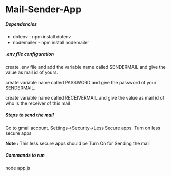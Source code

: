 # Mail-Sender-App

<h5>Dependencies</h5>
<ul><li>dotenv - npm install dotenv</li><li>nodemailer - npm install nodemailer</li></ul>

<h5>.env file configuration</h5>
<p>create .env file and add the variable name called SENDERMAIL and give the value as mail id of yours.</p>
<p>create variable name called PASSWORD and give the password of your SENDERMAIL. </p>
<p>create variable name called RECEIVERMAIL and give the value as mail id of who is the receiver of this mail</p>

<h5>Steps to send the mail</h5>
<p>Go to gmail account. Settings->Security->Less Secure apps. Turn on less secure apps</p>
<p><strong>Note : </strong>This less secure apps should be Turn On for Sending the mail</p>

<h5>Commands to run</h5>
<p>node app.js</p>

